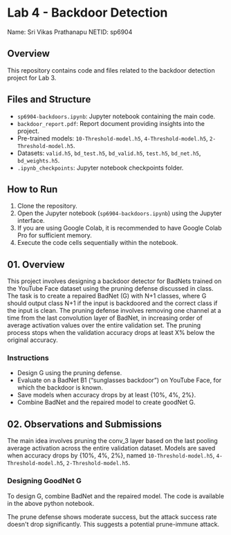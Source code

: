 # Lab 4 - Backdoor Detection
Name: Sri Vikas Prathanapu
NETID: sp6904

## Overview
This repository contains code and files related to the backdoor detection project for Lab 3.

## Files and Structure
- `sp6904-backdoors.ipynb`: Jupyter notebook containing the main code.
- `backdoor_report.pdf`: Report document providing insights into the project.
- Pre-trained models: `10-Threshold-model.h5`, `4-Threshold-model.h5`, `2-Threshold-model.h5`.
- Datasets: `valid.h5`, `bd_test.h5`, `bd_valid.h5`, `test.h5`, `bd_net.h5`, `bd_weights.h5`.
- `.ipynb_checkpoints`: Jupyter notebook checkpoints folder.

## How to Run
1. Clone the repository.
2. Open the Jupyter notebook (`sp6904-backdoors.ipynb`) using the Jupyter interface.
3. If you are using Google Colab, it is recommended to have Google Colab Pro for sufficient memory.
4. Execute the code cells sequentially within the notebook.

## 01. Overview
This project involves designing a backdoor detector for BadNets trained on the YouTube Face dataset using the pruning defense discussed in class. The task is to create a repaired BadNet (G) with N+1 classes, where G should output class N+1 if the input is backdoored and the correct class if the input is clean. The pruning defense involves removing one channel at a time from the last convolution layer of BadNet, in increasing order of average activation values over the entire validation set. The pruning process stops when the validation accuracy drops at least X% below the original accuracy.

### Instructions
- Design G using the pruning defense.
- Evaluate on a BadNet B1 (“sunglasses backdoor”) on YouTube Face, for which the backdoor is known.
- Save models when accuracy drops by at least {10%, 4%, 2%}.
- Combine BadNet and the repaired model to create goodNet G.

## 02. Observations and Submissions
The main idea involves pruning the conv_3 layer based on the last pooling average activation across the entire validation dataset. Models are saved when accuracy drops by {10%, 4%, 2%}, named `10-Threshold-model.h5`, `4-Threshold-model.h5`, `2-Threshold-model.h5`.

### Designing GoodNet G
To design G, combine BadNet and the repaired model. The code is available in the above python notebook.

The prune defense shows moderate success, but the attack success rate doesn't drop significantly. This suggests a potential prune-immune attack.
